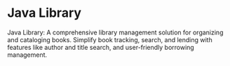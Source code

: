 <h1>Java Library</h1>
Java Library: A comprehensive library management solution for organizing and cataloging books. Simplify book tracking, search, and lending with features like author and title search, and user-friendly borrowing management.
